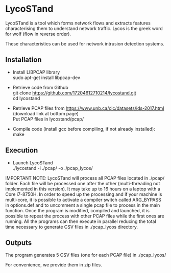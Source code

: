 # LycoSTand

LycoSTand is a tool which forms network flows and extracts features characterising them to understand network traffic.
Lycos is the greek word for wolf (flow in reverse order).

These characteristics can be used for network intrusion detection systems.


## Installation

* Install LIBPCAP library\
  sudo apt-get install libpcap-dev

* Retrieve code from Github\
  git clone https://github.com/17204612710214/lycostand.git \
  cd lycostand

* Retrieve PCAP files from https://www.unb.ca/cic/datasets/ids-2017.html (download link at bottom page)\
  Put PCAP files in lycostand/pcap/


* Compile code (install gcc before compiling, if not already installed):\
  make

## Execution

* Launch LycoSTand\
  ./lycostand -i ./pcap/ -o ./pcap_lycos/

IMPORTANT NOTE:
LycoSTand will process all PCAP files located in ./pcap/ folder.
Each file will be processed one after the other (multi-threading not implemented in this version).
It may take up to 16 hours on a laptop with a Core i7-8750H.
In order to speed up the processing and if your machine is multi-core, it is possible to activate a compiler switch called ARG_BYPASS in options.def and to uncomment a single pcap file to process in the main function.
Once the program is modified, compiled and launched, it is possible to repeat the process with other PCAP files while the first ones are running.
All the programs can then execute in parallel reducing the total time necessary to generate CSV files in ./pcap_lycos directory.

## Outputs

The program generates 5 CSV files (one for each PCAP file) in ./pcap_lycos/

For convenience, we provide them in zip files.
